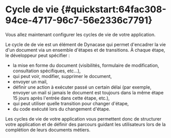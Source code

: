 # Cycle de vie {#quickstart:64fac308-94ce-4717-96c7-56e2336c7791}

Vous allez maintenant configurer les cycles de vie de votre application.

Le cycle de de vie est un élément de Dynacase qui permet d'encadrer la vie d'un document via un ensemble d'étapes
et de transitions. À chaque étape, le développeur peut spécifier :

-   la mise en forme du document (visibilités, formulaire de modification, consultation spécifiques, etc...),
-   qui peut voir, modifier, supprimer le document,
-   envoyer un mail,
-   définir une action à exécuter passé un certain délai (par exemple, envoyer un mail si jamais le document
    est toujours dans la même étape 15 jours après l'entrée dans cette étape, etc.),
-   qui peut utiliser quelle transition pour changer d'étape,
-   du code exécuté lors du changement d'étape.

Les cycles de vie de votre application vous permettent donc de structurer votre application
et de définir des parcours guidant les utilisateurs lors de la complétion de leurs documents métiers.
